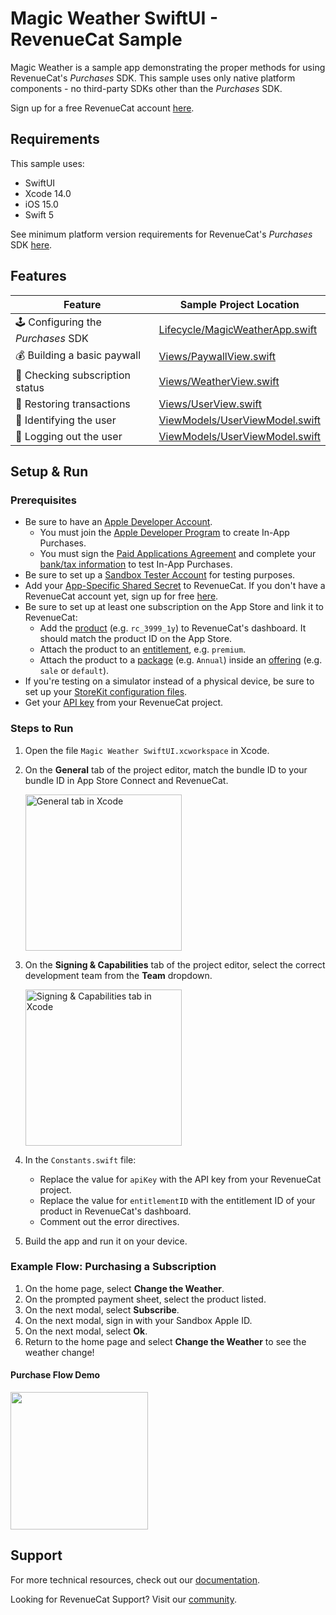 #  Magic Weather SwiftUI - RevenueCat Sample

Magic Weather is a sample app demonstrating the proper methods for using RevenueCat's *Purchases* SDK. This sample uses only native platform components - no third-party SDKs other than the *Purchases* SDK.

Sign up for a free RevenueCat account [here](https://www.revenuecat.com).

## Requirements

This sample uses:

- SwiftUI
- Xcode 14.0
- iOS 15.0
- Swift 5

See minimum platform version requirements for RevenueCat's *Purchases* SDK [here](https://github.com/RevenueCat/purchases-ios/blob/main/Package.swift#L65).

## Features

| Feature                          | Sample Project Location                   |
| -------------------------------- | ----------------------------------------- |
| 🕹 Configuring the *Purchases* SDK  | [Lifecycle/MagicWeatherApp.swift](Shared/Sources/Lifecycle/MagicWeatherApp.swift) |
| 💰 Building a basic paywall         | [Views/PaywallView.swift](Shared/Sources/Views/PaywallView.swift) |
| 🔐 Checking subscription status   | [Views/WeatherView.swift](Shared/Sources/Views/WeatherView.swift#L59) |
| 🤑 Restoring transactions           | [Views/UserView.swift](Shared/Sources/Views/UserView.swift#L72) |
| 👥 Identifying the user             | [ViewModels/UserViewModel.swift](Shared/Sources/ViewModels/UserViewModel.swift) |
| 🚪 Logging out the user             | [ViewModels/UserViewModel.swift](Shared/Sources/ViewModels/UserViewModel.swift) |

## Setup & Run

### Prerequisites
- Be sure to have an [Apple Developer Account](https://developer.apple.com/account/).
    - You must join the [Apple Developer Program](https://developer.apple.com/programs/) to create In-App Purchases.
    - You must sign the [Paid Applications Agreement](https://docs.revenuecat.com/docs/getting-started#3-store-setup) and complete your [bank/tax information](https://docs.revenuecat.com/docs/getting-started#3-store-setup) to test In-App Purchases.
- Be sure to set up a [Sandbox Tester Account](https://help.apple.com/app-store-connect/#/dev8b997bee1) for testing purposes.
- Add your [App-Specific Shared Secret](https://docs.revenuecat.com/docs/itunesconnect-app-specific-shared-secret) to RevenueCat. If you don't have a RevenueCat account yet, sign up for free [here](https://app.revenuecat.com/signup).
- Be sure to set up at least one subscription on the App Store and link it to RevenueCat:
    - Add the [product](https://docs.revenuecat.com/docs/entitlements#products) (e.g. `rc_3999_1y`) to RevenueCat's dashboard. It should match the product ID on the App Store.
    - Attach the product to an [entitlement](https://docs.revenuecat.com/docs/entitlements#creating-an-entitlement), e.g. `premium`.
    - Attach the product to a [package](https://docs.revenuecat.com/docs/entitlements#adding-packages) (e.g. `Annual`) inside an [offering](https://docs.revenuecat.com/docs/entitlements#creating-an-offering) (e.g. `sale` or `default`).
- If you're testing on a simulator instead of a physical device, be sure to set up your [StoreKit configuration files](https://docs.revenuecat.com/docs/apple-app-store#ios-14-only-testing-on-the-simulator).
- Get your [API key](https://docs.revenuecat.com/docs/authentication#obtaining-api-keys) from your RevenueCat project.

### Steps to Run
1. Open the file `Magic Weather SwiftUI.xcworkspace` in Xcode.
2. On the **General** tab of the project editor, match the bundle ID to your bundle ID in App Store Connect and RevenueCat.
    
    <img src="https://i.imgur.com/1z32GRo.png" alt="General tab in Xcode" width="250px" />
4. On the **Signing & Capabilities** tab of the project editor, select the correct development team from the **Team** dropdown.  
    
    <img src="https://i.imgur.com/FiDJ1Wq.png" alt="Signing & Capabilities tab in Xcode" width="250px" />
5. In the `Constants.swift` file: 
    - Replace the value for `apiKey` with the API key from your RevenueCat project.
    - Replace the value for `entitlementID` with the entitlement ID of your product in RevenueCat's dashboard.
    - Comment out the error directives.
6. Build the app and run it on your device. 

### Example Flow: Purchasing a Subscription

1. On the home page, select **Change the Weather**.
2. On the prompted payment sheet, select the product listed.
3. On the next modal, select **Subscribe**.
4. On the next modal, sign in with your Sandbox Apple ID.
5. On the next modal, select **Ok**.
6. Return to the home page and select **Change the Weather** to see the weather change!

#### Purchase Flow Demo
<img src="https://i.imgur.com/SSbRLhr.gif" width="220px" />

## Support

For more technical resources, check out our [documentation](https://docs.revenuecat.com).

Looking for RevenueCat Support? Visit our [community](https://community.revenuecat.com/).